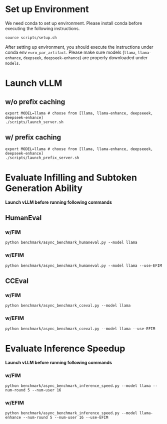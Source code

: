 # Set up Environment

We need conda to set up environment. Please install conda before executing the following instructions.
```
source scripts/setup.sh
```
After setting up environment, you should execute the instructions under conda env `euro_par_artifact`.
Please make sure models (`llama`, `llama-enhance`, `deepseek`, `deepseek-enhance`) are properly downloaded under `models`.

# Launch vLLM

## w/o prefix caching
```
export MODEL=llama # choose from [llama, llama-enhance, deepseeek, deepseek-enhance]
./scripts/launch_server.sh
```
## w/ prefix caching
```
export MODEL=llama # choose from [llama, llama-enhance, deepseeek, deepseek-enhance]
./scripts/launch_prefix_server.sh
```

# Evaluate Infilling and Subtoken Generation Ability

**Launch vLLM before running following commands**

## HumanEval 

### w/FIM
```
python benchmark/async_benchmark_humaneval.py --model llama
```
### w/EFIM
```
python benchmark/async_benchmark_humaneval.py --model llama --use-EFIM
```

## CCEval

### w/FIM
```
python benchmark/async_benchmark_cceval.py --model llama
```

### w/EFIM
```
python benchmark/async_benchmark_cceval.py --model llama --use-EFIM
```

# Evaluate Inference Speedup

**Launch vLLM before running following commands**

### w/FIM
```
python benchmark/async_benchmark_inference_speed.py --model llama --num-round 5 --num-user 16 
```

### w/EFIM
```
python benchmark/async_benchmark_inference_speed.py --model llama-enhance --num-round 5 --num-user 16 --use-EFIM
```